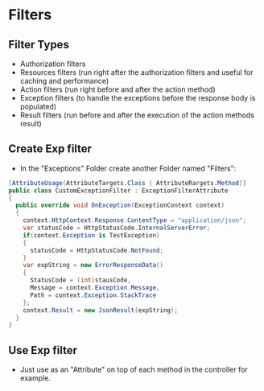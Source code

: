 # Filters

## Filter Types
- Authorization filters 
- Resources filters (run right after the authorization filters and useful for caching and performance)
- Action filters (run right before and after the action method)
- Exception filters (to handle the exceptions before the response body is populated)
- Result filters (run before and after the execution of the action methods result)


## Create Exp filter
- In the "Exceptions" Folder create another Folder named "Filters":
  
``` cs Title="CustomExceptionFilter.cs"
[AttributeUsage(AttributeTargets.Class | AttributeRargets.Method)] 
public class CustomExceptionFilter : ExceptionFilterAttribute
{
  public override void OnException(ExceptionContext context)
  {
    context.HttpContext.Response.ContentType = "application/json";
    var statusCode = HttpStatusCode.InternalServerError;
    if(context.Exception is TestException)
    {
      statusCode = HttpStatusCode.NotFound;
    }
    var expString = new ErrorResponseData()
    {
      StatusCode = (int)stausCode,
      Message = context.Exception.Message,
      Path = context.Exception.StackTrace
    };
    context.Result = new JsonResult(expString);
  }
}
```

## Use Exp filter
- Just use as an "Attribute" on top of each method in the controller for example.

